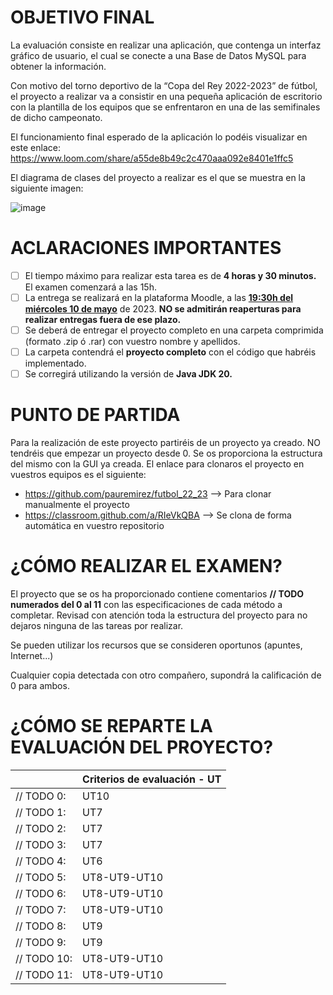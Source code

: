 # OBJETIVO FINAL
La evaluación consiste en realizar una aplicación, que contenga un interfaz gráfico de usuario, el cual se conecte a una Base de Datos MySQL para obtener la información.

Con motivo del torno deportivo de la “Copa del Rey 2022-2023” de fútbol, el proyecto a realizar va a consistir en una pequeña aplicación de escritorio con la plantilla de los equipos que se enfrentaron en una de las semifinales de dicho campeonato.

El funcionamiento final esperado de la aplicación lo podéis visualizar en este enlace: 
https://www.loom.com/share/a55de8b49c2c470aaa092e8401e1ffc5

El diagrama de clases del proyecto a realizar es el que se muestra en la siguiente imagen:

![image](https://user-images.githubusercontent.com/5580416/233011753-80373e9a-ab5b-40bd-a2e3-3cfe608634e2.png)


# ACLARACIONES IMPORTANTES
  - [ ] El tiempo máximo para realizar esta tarea es de **4 horas y 30 minutos.** El examen comenzará a las 15h.
  -	[ ] La entrega se realizará en la plataforma Moodle, a las <ins>**19:30h del miércoles 10 de mayo**</ins> de 2023. **NO se admitirán reaperturas para realizar entregas fuera de ese plazo.** 
  -	[ ] Se deberá de entregar el proyecto completo en una carpeta comprimida (formato .zip ó .rar) con vuestro nombre y apellidos.
  -	[ ] La carpeta contendrá el **proyecto completo** con el código que habréis implementado.
  -	[ ] Se corregirá utilizando la versión de **Java JDK 20.**

# PUNTO DE PARTIDA
Para la realización de este proyecto partiréis de un proyecto ya creado. NO tendréis que empezar un proyecto desde 0. Se os proporciona la estructura del mismo con la GUI ya creada. 
El enlace para clonaros el proyecto en vuestros equipos es el siguiente:
- https://github.com/pauremirez/futbol_22_23 --> Para clonar manualmente el proyecto
- https://classroom.github.com/a/RIeVkQBA --> Se clona de forma automática en vuestro repositorio

# ¿CÓMO REALIZAR EL EXAMEN?
El proyecto que se os ha proporcionado contiene comentarios **// TODO numerados del 0 al 11** con las especificaciones de cada método a completar. 
Revisad con atención toda la estructura del proyecto para no dejaros ninguna de las tareas por realizar.

Se pueden utilizar los recursos que se consideren oportunos (apuntes, Internet...) 

Cualquier copia detectada con otro compañero, supondrá la calificación de 0 para ambos.


# ¿CÓMO SE REPARTE LA EVALUACIÓN DEL PROYECTO?

|             | Criterios de evaluación - UT  |
|-------------|-------------------------------|
| // TODO 0:  | UT10                          |
| // TODO 1:  | UT7                           |
| // TODO 2:  | UT7                           |
| // TODO 3:  | UT7                           |
| // TODO 4:  | UT6                           |
| // TODO 5:  | UT8-UT9-UT10                  |
| // TODO 6:  | UT8-UT9-UT10                  |
| // TODO 7:  | UT8-UT9-UT10                  |
| // TODO 8:  | UT9                           |
| // TODO 9:  | UT9                           |
| // TODO 10: | UT8-UT9-UT10                  |
| // TODO 11: | UT8-UT9-UT10                  |



